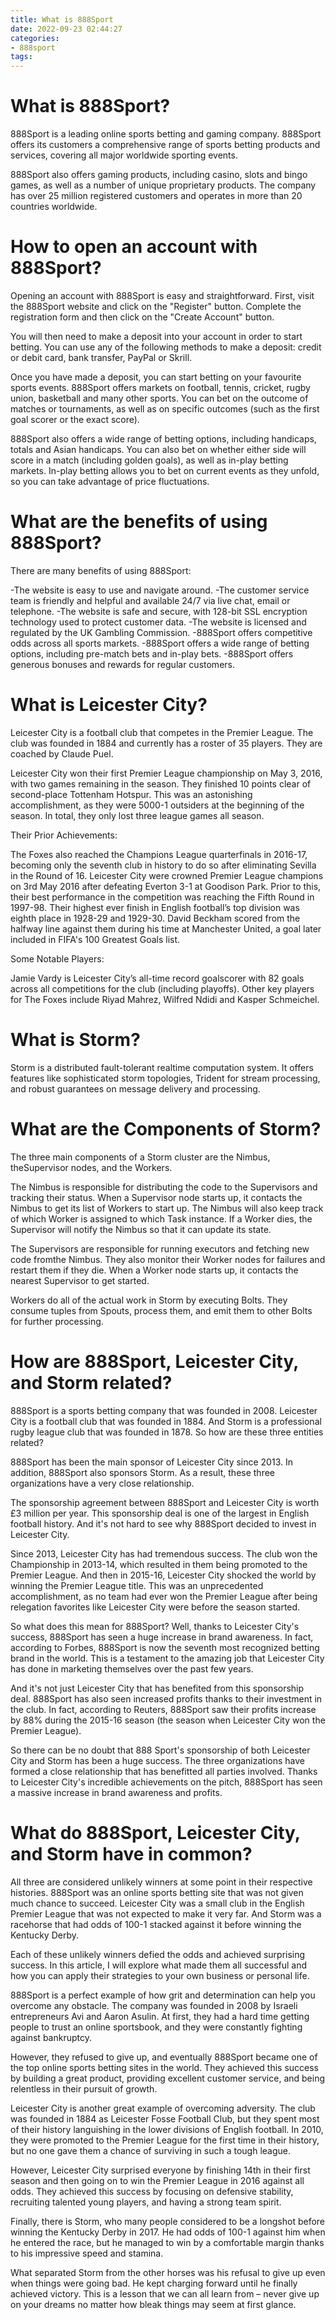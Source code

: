 ```yaml
---
title: What is 888Sport
date: 2022-09-23 02:44:27
categories:
- 888sport
tags:
---
```



#  What is 888Sport?

888Sport is a leading online sports betting and gaming company. 888Sport offers its customers a comprehensive range of sports betting products and services, covering all major worldwide sporting events.

888Sport also offers gaming products, including casino, slots and bingo games, as well as a number of unique proprietary products. The company has over 25 million registered customers and operates in more than 20 countries worldwide.

# How to open an account with 888Sport?

Opening an account with 888Sport is easy and straightforward. First, visit the 888Sport website and click on the "Register" button. Complete the registration form and then click on the "Create Account" button.

You will then need to make a deposit into your account in order to start betting. You can use any of the following methods to make a deposit: credit or debit card, bank transfer, PayPal or Skrill.

Once you have made a deposit, you can start betting on your favourite sports events. 888Sport offers markets on football, tennis, cricket, rugby union, basketball and many other sports. You can bet on the outcome of matches or tournaments, as well as on specific outcomes (such as the first goal scorer or the exact score).

888Sport also offers a wide range of betting options, including handicaps, totals and Asian handicaps. You can also bet on whether either side will score in a match (including golden goals), as well as in-play betting markets. In-play betting allows you to bet on current events as they unfold, so you can take advantage of price fluctuations.

# What are the benefits of using 888Sport?

There are many benefits of using 888Sport:

-The website is easy to use and navigate around. -The customer service team is friendly and helpful and available 24/7 via live chat, email or telephone. -The website is safe and secure, with 128-bit SSL encryption technology used to protect customer data. -The website is licensed and regulated by the UK Gambling Commission. -888Sport offers competitive odds across all sports markets. -888Sport offers a wide range of betting options, including pre-match bets and in-play bets. -888Sport offers generous bonuses and rewards for regular customers.

#  What is Leicester City?

Leicester City is a football club that competes in the Premier League. The club was founded in 1884 and currently has a roster of 35 players. They are coached by Claude Puel.

Leicester City won their first Premier League championship on May 3, 2016, with two games remaining in the season. They finished 10 points clear of second-place Tottenham Hotspur. This was an astonishing accomplishment, as they were 5000-1 outsiders at the beginning of the season. In total, they only lost three league games all season.

Their Prior Achievements: 

The Foxes also reached the Champions League quarterfinals in 2016-17, becoming only the seventh club in history to do so after eliminating Sevilla in the Round of 16. Leicester City were crowned Premier League champions on 3rd May 2016 after defeating Everton 3-1 at Goodison Park. Prior to this, their best performance in the competition was reaching the Fifth Round in 1997-98. Their highest ever finish in English football’s top division was eighth place in 1928-29 and 1929-30. David Beckham scored from the halfway line against them during his time at Manchester United, a goal later included in FIFA's 100 Greatest Goals list.

Some Notable Players: 

Jamie Vardy is Leicester City’s all-time record goalscorer with 82 goals across all competitions for the club (including playoffs). Other key players for The Foxes include Riyad Mahrez, Wilfred Ndidi and Kasper Schmeichel.

#  What is Storm?

Storm is a distributed fault-tolerant realtime computation system. It offers features like sophisticated storm topologies, Trident for stream processing, and robust guarantees on message delivery and processing.

# What are the Components of Storm?

The three main components of a Storm cluster are the Nimbus, theSupervisor nodes, and the Workers.

The Nimbus is responsible for distributing the code to the Supervisors and tracking their status. When a Supervisor node starts up, it contacts the Nimbus to get its list of Workers to start up. The Nimbus will also keep track of which Worker is assigned to which Task instance. If a Worker dies, the Supervisor will notify the Nimbus so that it can update its state.

The Supervisors are responsible for running executors and fetching new code fromthe Nimbus. They also monitor their Worker nodes for failures and restart them if they die. When a Worker node starts up, it contacts the nearest Supervisor to get started.

Workers do all of the actual work in Storm by executing Bolts. They consume tuples from Spouts, process them, and emit them to other Bolts for further processing.

#  How are 888Sport, Leicester City, and Storm related?

888Sport is a sports betting company that was founded in 2008. Leicester City is a football club that was founded in 1884. And Storm is a professional rugby league club that was founded in 1878. So how are these three entities related?

888Sport has been the main sponsor of Leicester City since 2013. In addition, 888Sport also sponsors Storm. As a result, these three organizations have a very close relationship.

The sponsorship agreement between 888Sport and Leicester City is worth £3 million per year. This sponsorship deal is one of the largest in English football history. And it's not hard to see why 888Sport decided to invest in Leicester City.

Since 2013, Leicester City has had tremendous success. The club won the Championship in 2013-14, which resulted in them being promoted to the Premier League. And then in 2015-16, Leicester City shocked the world by winning the Premier League title. This was an unprecedented accomplishment, as no team had ever won the Premier League after being relegation favorites like Leicester City were before the season started.

So what does this mean for 888Sport? Well, thanks to Leicester City's success, 888Sport has seen a huge increase in brand awareness. In fact, according to Forbes, 888Sport is now the seventh most recognized betting brand in the world. This is a testament to the amazing job that Leicester City has done in marketing themselves over the past few years.

And it's not just Leicester City that has benefited from this sponsorship deal. 888Sport has also seen increased profits thanks to their investment in the club. In fact, according to Reuters, 888Sport saw their profits increase by 88% during the 2015-16 season (the season when Leicester City won the Premier League).

So there can be no doubt that 888 Sport's sponsorship of both Leicester City and Storm has been a huge success. The three organizations have formed a close relationship that has benefitted all parties involved. Thanks to Leicester City's incredible achievements on the pitch, 888Sport has seen a massive increase in brand awareness and profits.

#  What do 888Sport, Leicester City, and Storm have in common?

All three are considered unlikely winners at some point in their respective histories. 888Sport was an online sports betting site that was not given much chance to succeed. Leicester City was a small club in the English Premier League that was not expected to make it very far. And Storm was a racehorse that had odds of 100-1 stacked against it before winning the Kentucky Derby.

Each of these unlikely winners defied the odds and achieved surprising success. In this article, I will explore what made them all successful and how you can apply their strategies to your own business or personal life.

888Sport is a perfect example of how grit and determination can help you overcome any obstacle. The company was founded in 2008 by Israeli entrepreneurs Avi and Aaron Asulin. At first, they had a hard time getting people to trust an online sportsbook, and they were constantly fighting against bankruptcy.

However, they refused to give up, and eventually 888Sport became one of the top online sports betting sites in the world. They achieved this success by building a great product, providing excellent customer service, and being relentless in their pursuit of growth.

Leicester City is another great example of overcoming adversity. The club was founded in 1884 as Leicester Fosse Football Club, but they spent most of their history languishing in the lower divisions of English football. In 2010, they were promoted to the Premier League for the first time in their history, but no one gave them a chance of surviving in such a tough league.

However, Leicester City surprised everyone by finishing 14th in their first season and then going on to win the Premier League in 2016 against all odds. They achieved this success by focusing on defensive stability, recruiting talented young players, and having a strong team spirit.

Finally, there is Storm, who many people considered to be a longshot before winning the Kentucky Derby in 2017. He had odds of 100-1 against him when he entered the race, but he managed to win by a comfortable margin thanks to his impressive speed and stamina.

What separated Storm from the other horses was his refusal to give up even when things were going bad. He kept charging forward until he finally achieved victory. This is a lesson that we can all learn from – never give up on your dreams no matter how bleak things may seem at first glance.